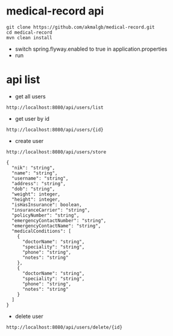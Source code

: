 # medical-record api

```
git clone https://github.com/akmalgb/medical-record.git
cd medical-record
mvn clean install
```

* switch spring.flyway.enabled to true in application.properties
* run

# api list
* get all users
```
http://localhost:8080/api/users/list
```

* get user by id
```
http://localhost:8080/api/users/{id}
```

* create user
```
http://localhost:8080/api/users/store
```
```
{
  "nik": "string",
  "name": "string",
  "username": "string",
  "address": "string",
  "dob": "string",
  "weight": integer,
  "height": integer,
  "isHasInsurance": boolean,
  "insuranceCarrier": "string",
  "policyNumber": "string",
  "emergencyContactNumber": "string",
  "emergencyContactName": "string",
  "medicalConditions": [
    {
      "doctorName": "string",
      "speciality": "string",
      "phone": "string",
      "notes": "string"
    },
    {
      "doctorName": "string",
      "speciality": "string",
      "phone": "string",
      "notes": "string"
    }
  ]
}
```

* delete user
```
http://localhost:8080/api/users/delete/{id}
```
